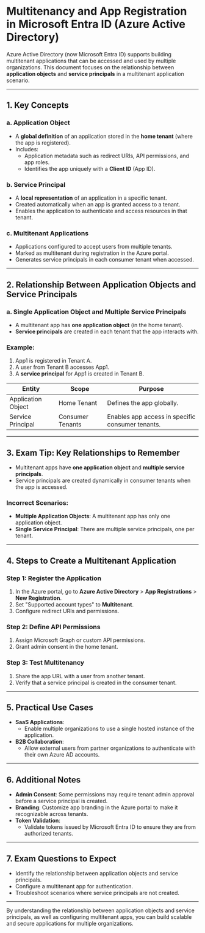 # Multitenancy and App Registration in Microsoft Entra ID (Azure Active Directory)

Azure Active Directory (now Microsoft Entra ID) supports building multitenant applications that can be accessed and used by multiple organizations. This document focuses on the relationship between **application objects** and **service principals** in a multitenant application scenario.

---

## **1. Key Concepts**

### **a. Application Object**
- A **global definition** of an application stored in the **home tenant** (where the app is registered).
- Includes:
  - Application metadata such as redirect URIs, API permissions, and app roles.
  - Identifies the app uniquely with a **Client ID** (App ID).

### **b. Service Principal**
- A **local representation** of an application in a specific tenant.
- Created automatically when an app is granted access to a tenant.
- Enables the application to authenticate and access resources in that tenant.

### **c. Multitenant Applications**
- Applications configured to accept users from multiple tenants.
- Marked as multitenant during registration in the Azure portal.
- Generates service principals in each consumer tenant when accessed.

---

## **2. Relationship Between Application Objects and Service Principals**

### **a. Single Application Object and Multiple Service Principals**
- A multitenant app has **one application object** (in the home tenant).
- **Service principals** are created in each tenant that the app interacts with.

### Example:
1. App1 is registered in Tenant A.
2. A user from Tenant B accesses App1.
3. A **service principal** for App1 is created in Tenant B.

| **Entity**         | **Scope**        | **Purpose**                                         |
|--------------------|------------------|---------------------------------------------------|
| Application Object | Home Tenant      | Defines the app globally.                         |
| Service Principal  | Consumer Tenants | Enables app access in specific consumer tenants. |

---

## **3. Exam Tip: Key Relationships to Remember**
- Multitenant apps have **one application object** and **multiple service principals**.
- Service principals are created dynamically in consumer tenants when the app is accessed.

### Incorrect Scenarios:
- **Multiple Application Objects**: A multitenant app has only one application object.
- **Single Service Principal**: There are multiple service principals, one per tenant.

---

## **4. Steps to Create a Multitenant Application**

### **Step 1: Register the Application**
1. In the Azure portal, go to **Azure Active Directory** > **App Registrations** > **New Registration**.
2. Set "Supported account types" to **Multitenant**.
3. Configure redirect URIs and permissions.

### **Step 2: Define API Permissions**
1. Assign Microsoft Graph or custom API permissions.
2. Grant admin consent in the home tenant.

### **Step 3: Test Multitenancy**
1. Share the app URL with a user from another tenant.
2. Verify that a service principal is created in the consumer tenant.

---

## **5. Practical Use Cases**
- **SaaS Applications**:
  - Enable multiple organizations to use a single hosted instance of the application.
- **B2B Collaboration**:
  - Allow external users from partner organizations to authenticate with their own Azure AD accounts.

---

## **6. Additional Notes**
- **Admin Consent**: Some permissions may require tenant admin approval before a service principal is created.
- **Branding**: Customize app branding in the Azure portal to make it recognizable across tenants.
- **Token Validation**:
  - Validate tokens issued by Microsoft Entra ID to ensure they are from authorized tenants.

---

## **7. Exam Questions to Expect**
- Identify the relationship between application objects and service principals.
- Configure a multitenant app for authentication.
- Troubleshoot scenarios where service principals are not created.

---

By understanding the relationship between application objects and service principals, as well as configuring multitenant apps, you can build scalable and secure applications for multiple organizations.

